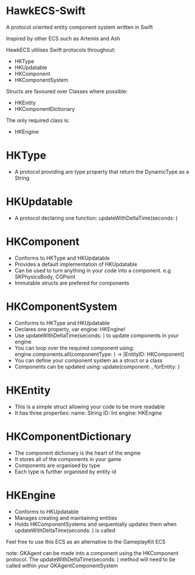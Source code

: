 # HawkECS-Swift
A protocol oriented entity component system written in Swift

Inspired by other ECS such as Artemis and Ash

HawkECS utilises Swift protocols throughout:
  - HKType
  - HKUpdatable
  - HKComponent
  - HKComponentSystem

Structs are favoured over Classes where possible:
  - HKEntity
  - HKComponentDictionary

The only required class is:
  - HKEngine


# HKType
 - A protocol providing are type property that return the DynamicType as a String

# HKUpdatable
  - A protocol declaring one function: updateWithDeltaTime(seconds: )

# HKComponent
  - Conforms to HKType and HKUpdatable
  - Provides a default implementation of HKUpdatable
  - Can be used to turn anything in your code into a component. e.g SKPhysicsBody, CGPoint
  - Immutable structs are prefered for components

# HKComponentSystem
  - Conforms to HKType and HKUpdatable
  - Declares one property, var engine: HKEngine!
  - Use updateWithDeltaTime(seconds: ) to update components in your engine
  - You can loop over the required component using: 
        engine.components.all(componentType: ) -> [EntityID: HKComponent]
  - You can define your component system as a struct or a class
  - Components can be updated using: 
        update(component: , forEntity: )

# HKEntity
  - This is a simple struct allowing your code to be more readable
  - It has three properties: 
        name: String
        ID: Int
        engine: HKEngine

# HKComponentDictionary
  - The component dictionary is the heart of the engine
  - It stores all of the components in your game
  - Components are organised by type
  - Each type is further organised by entity id

# HKEngine
  - Conforms to HKUpdatable
  - Manages creating and maintaining entities
  - Holds HKComponentSystems and sequentially updates them when updateWithDeltaTime(seconds: ) is called


Feel free to use this ECS as an alternative to the GameplayKit ECS

note: GKAgent can be made into a component using the HKComponent protocol. 
      The updateWithDeltaTime(seconds: ) method will need to be called within your GKAgentComponentSystem

  
